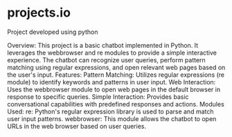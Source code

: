 # projects.io
Project developed using python

Overview:
This project is a basic chatbot implemented in Python. It leverages the webbrowser and re modules to provide a simple interactive experience. The chatbot can recognize user queries, perform pattern matching using regular expressions, and open relevant web pages based on the user's input.
Features:
Pattern Matching: Utilizes regular expressions (re module) to identify keywords and patterns in user input.
Web Interaction: Uses the webbrowser module to open web pages in the default browser in response to specific queries.
Simple Interaction: Provides basic conversational capabilities with predefined responses and actions.
Modules Used:
re: Python's regular expression library is used to parse and match user input patterns.
webbrowser: This module allows the chatbot to open URLs in the web browser based on user queries.
